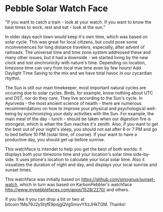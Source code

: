 Pebble Solar Watch Face
=======================

"If you want to catch a train - look at your watch.
If you want to know the best times to work, rest and eat - look at the sun."

In older days each town would keep it's own time, which was based on solar cycle. This was great for local citizens, but could pose some inconveniences for long distance travelers, especially, after advent of railroads. The universal time and time zone system addressed these and many other issues, but it had a downside - we started living by the new clock and lost sinchronicity with nature's time. Depending on location, timezone time can vary from local true time even by few hours! Add Daylight Time Saving to the mix and we have total havoc in our cycardian rhythm.

The Sun is still our main timekeeper, most important natural cycles are occuring due to solar cycles. Birds, for example, know nothing about UTC and DST, nor do they care. They live according to the Sun's cycle.
In Ayurveda - the most ancient science of health - there are numerous recommendations on how to improve your physical and psychological well-being by synchronizing your daily activities with the Sun. For example, the main meal of the day - lunch - should be taken when our digestion fire is strongest, which is when the Sun reaches it's zenith. Also, if you want to get the best out of your night's sleep, you should not eat after 6 or 7 PM and go to bed before 10 PM (solar time, of course). If your want to have a productive day, you should get up before sunrise. 

This watchface is intendet to help you get the best of both worlds: it displays both your timezone time and your location's solar time side-by-side. It uses phone's location to calculate your local solar time. Also it visualizes the duration of night and day, and displays your local sunrise and sunset times.

This watchface was initially based on https://github.com/smognus/sunset-watch, which in turn was based on KarbonPebbler's watchface http://www.mypebblefaces.com/apps/1528/2270/ and others.

If you like it you can drop a bit or two at bitcoin:1Ma79J2yShjfE9pojgQVgSmxvYXzJHkTGM. Thanks!
